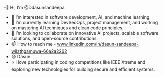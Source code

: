 -👋 Hi, I’m @Ddasunsandeepa
- 👀 I’m interested in software development, AI, and machine learning.
- 🌱 I’m currently learning DevSecOps, project management, and working on mastering AI techniques and clean code principles.
- 💞️ I’m looking to collaborate on innovative AI projects, scalable software solutions, and open-source contributions.
- 📫 How to reach me - www.linkedin.com/in/dasun-sandeepa-wilathgamuwa-66a2a2262
- 😄 Dasun
- ⚡ I love participating in coding competitions like IEEE Xtreme and exploring new technologies for building secure and efficient systems.

<!---
Ddasunsandeepa/Ddasunsandeepa is a ✨ special ✨ repository because its `README.md` (this file) appears on your GitHub profile.
You can click the Preview link to take a look at your changes.
--->
